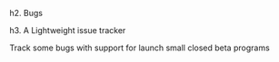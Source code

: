 h2. Bugs

h3. A Lightweight issue tracker

Track some bugs with support for launch small closed beta programs